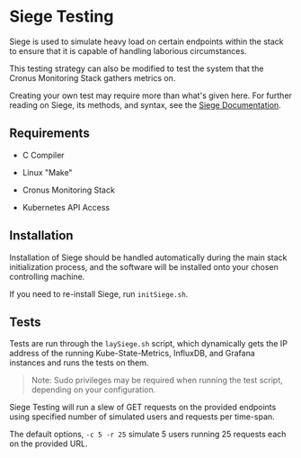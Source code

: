 # Siege Testing

Siege is used to simulate heavy load on certain endpoints within the stack to ensure that it is capable of handling laborious circumstances.

This testing strategy can also be modified to test the system that the Cronus Monitoring Stack  gathers metrics on.

Creating your own test may require more than what's given here. For further reading on Siege, its methods, and syntax, see the [Siege Documentation](https://selenium-python.readthedocs.io).

## Requirements

- C Compiler

- Linux "Make"

- Cronus Monitoring Stack

- Kubernetes API Access

## Installation

Installation of Siege should be handled automatically during the main stack initialization process, and the software will be installed onto your chosen controlling machine.

If you need to re-install Siege, run `initSiege.sh`.

## Tests

Tests are run through the `laySiege.sh` script, which dynamically gets the IP address of the running Kube-State-Metrics, InfluxDB, and Grafana instances and runs the tests on them.

> Note: Sudo privileges may be required when running the test script, depending on your configuration.

Siege Testing will run a slew of GET requests on the provided endpoints using specified number of simulated users and requests per time-span.

The default options, `-c 5 -r 25` simulate 5 users running 25 requests each on the provided URL.